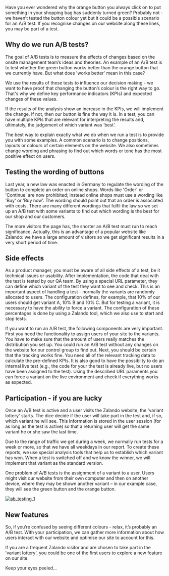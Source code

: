 <!--
.. title: Green or Orange? - A/B tests at Zalando
.. slug: green-or-orange-ab-tests-at-zalando
.. date: 2013-04-30 15:48:00
.. tags: A/b test,Frontend,Testing,Website
.. author: Philip Harborth
.. image: ab-testing_teaser.png
-->

Have you ever wondered why
the orange button you always click on to put something in your shopping bag
has suddenly turned green? Probably not - we haven’t tested the button colour
yet but it could be a possible scenario for an A/B test. If you recognise
changes on our website along these lines, you may be part of a test.

<!-- TEASER_END -->

## Why do we run A/B tests?
The goal of A/B tests is to measure the effects of changes
based on the onsite management team’s ideas and theories. An example of an A/B
test is to test whether the green button works better than the orange button
that we currently have. But what does 'works better' mean in this case?

We use the results of these tests to influence our decision making - we want
to have proof that changing the button’s colour is the right way to go. That's
why we define key performance indicators (KPIs) and expected changes of these
values.

If the results of the analysis show an increase in the KPIs, we will implement
the change. If not, then our button is fine the way it is. In a test, you can
have multiple KPIs that are relevant for interpreting the results and,
ultimately, the judgement of which variant was ‘best’.

The best way to explain
exactly what we do when we run a test is to provide you with some examples. A
common scenario is to change positions, layouts or colours of certain elements
on the website. We also sometimes change wording and phrasing to find out
which words or tone has the most positive effect on users.

## Testing the wording of buttons
Last year, a new law was enacted in Germany to
regulate the wording of the button to complete an order on online shops. Words
like 'Order' or 'Continue' are now prohibited; instead online shops must use a
wording like 'Buy' or 'Buy now'. The wording should point out that an order is
associated with costs. There are many different wordings that fulfil the law
so we set up an A/B test with some variants to find out which wording is the
best for our shop and our customers.

The more visitors the page has, the
shorter an A/B test must run to reach significance. Actually, this is an
advantage of a popular website like Zalando: we have a large amount of
visitors so we get significant results in a very short period of time.

## Side effects
As a product manager, you must be aware of all side effects of a
test, be it technical issues or usability. After implementation, the code that
deal with the test is tested by our QA team. By using a special URL parameter,
they can define which variant of the test they want to see and check. This is
an important aspect of handling a test - normally the variants are randomly
allocated to users. The configuration defines, for example, that 10% of our
users should get variant A, 10% B and 10% C. But for testing a variant, it is
necessary to have the ability to force a variant. The configuration of these
percentages is done by using a Zalando tool, which we also use to start and
stop tests.

If you want to run an A/B test, the following components are very
important. First you need the functionality to assign users of your site to
the variants. You have to make sure that the amount of users really matches
the distribution you set up. You could run an A/B test without any changes on
the website for our control group to find out. Next, you should be certain
that the tracking works fine. You need all of the relevant tracking data to
calculate the pre-defined KPIs. It is also good to have the possibilty to do
an internal live test (e.g., the code for your the test is already live, but
no users have been assigned to the test). Using the described URL paraments
you can force a variant on the live environment and check if everything works
as expected.

## Participation - if you are lucky
Once an A/B test is active
and a user visits the Zalando website, the 'variant lottery' starts. The dice
decide if the user will take part in the test and, if so, which variant he
will see. This information is stored in the user session (for as long as the
test is active) so that a returning user will get the same variant he or she
saw the last time.

Due to the range of traffic we get during a week, we
normally run tests for a week or more, so that we have all weekdays in our
report. To create these reports, we use special analysis tools that help us to
establish which variant has won. When a test is switched off and we know the
winner, we will implement that variant as the standard version.

One problem of
A/B tests is the assignment of a variant to a user. Users might visit our
website from their own computer and then on another device, where they may be
shown another variant – in our example case, they will see the green button
and the orange button.

[![ab_testing_1](/files/2013/04/ab_testing_1.png)](/files/2013/04/ab_testing_1.png)

## New features
So, if you’re confused by
seeing different colours - relax, it’s probably an A/B test. With your
participation, we can gather more information about how users interact with
our website and optimise our site to account for this.

If you are a frequent
Zalando visitor and are chosen to take part in the 'variant lottery', you
could be one of the first users to explore a new feature on our site.

Keep your eyes peeled...

